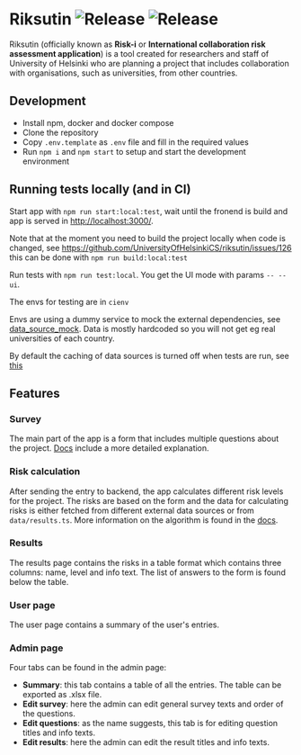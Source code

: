# Riksutin ![Release](https://github.com/UniversityOfHelsinkiCS/riksutin/actions/workflows/production.yml/badge.svg) ![Release](https://github.com/UniversityOfHelsinkiCS/riksutin/actions/workflows/staging.yml/badge.svg)

Riksutin (officially known as **Risk-i** or **International collaboration risk assessment application**) is a tool created for researchers and staff of University of Helsinki who are planning a project that includes collaboration with organisations, such as universities, from other countries.

## Development

- Install npm, docker and docker compose
- Clone the repository
- Copy `.env.template` as `.env` file and fill in the required values
- Run `npm i` and `npm start` to setup and start the development environment

## Running tests locally (and in CI)

Start app with `npm run start:local:test`, wait until the fronend is build and app is served in [http://localhost:3000/](http://localhost:3000/).

Note that at the moment you need to build the project locally when code is changed, see https://github.com/UniversityOfHelsinkiCS/riksutin/issues/126 this can be done with `npm run build:local:test`

Run tests with `npm run test:local`. You get the UI mode with params `-- --ui`.

The envs for testing are in `cienv`

Envs are using a dummy service to mock the external dependencies, see [data_source_mock](https://github.com/UniversityOfHelsinkiCS/riksutin/tree/master/data_source_mock). Data is mostly hardcoded so you will not get eg real universities of each country.

By default the caching of data sources is turned off when tests are run, see [this](https://github.com/UniversityOfHelsinkiCS/riksutin/blob/master/cienv#L7)

## Features

### Survey

The main part of the app is a form that includes multiple questions about the project. [Docs](./docs/Survey.md) include a more detailed explanation.

### Risk calculation

After sending the entry to backend, the app calculates different risk levels for the project. The risks are based on the form and the data for calculating risks is either fetched from different external data sources or from `data/results.ts`. More information on the algorithm is found in the [docs](./docs/Algorithm.md).

### Results

The results page contains the risks in a table format which contains three columns: name, level and info text. The list of answers to the form is found below the table.

### User page

The user page contains a summary of the user's entries.

### Admin page

Four tabs can be found in the admin page:

- **Summary**: this tab contains a table of all the entries. The table can be exported as .xlsx file.
- **Edit survey**: here the admin can edit general survey texts and order of the questions.
- **Edit questions**: as the name suggests, this tab is for editing question titles and info texts.
- **Edit results**: here the admin can edit the result titles and info texts.
